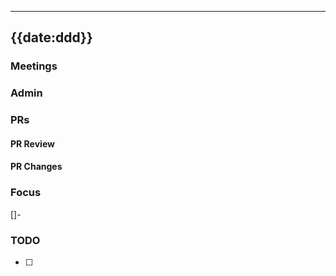 
---

## {{date:ddd}}

### Meetings

### Admin

### PRs

#### PR Review

#### PR Changes

### Focus
[]- 

### TODO
- [ ] 
